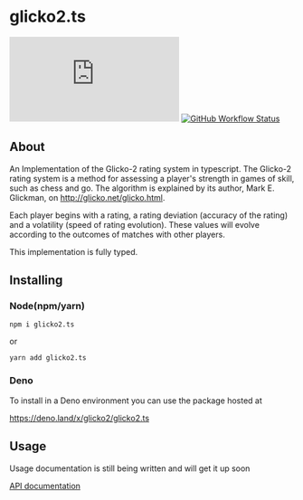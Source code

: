 # glicko2.ts

[![Codecov](https://img.shields.io/codecov/c/github/animafps/glicko2.ts?style=flat-square&token=rPThDl0sCn)](https://codecov.io/gh/animafps/glicko2.ts)
[![GitHub Workflow Status](https://img.shields.io/github/workflow/status/animafps/glicko2.ts/Continuous%20Integration?style=flat-square)](https://github.com/animafps/glicko2.ts/actions)

## About

An Implementation of the Glicko-2 rating system in typescript. The Glicko-2 rating system is a method for assessing a player's strength in games of skill, such as chess and go. The algorithm is explained by its author, Mark E. Glickman, on <http://glicko.net/glicko.html>.

Each player begins with a rating, a rating deviation (accuracy of the rating) and a volatility (speed of rating evolution). These values will evolve according to the outcomes of matches with other players.

This implementation is fully typed.

## Installing

### Node(npm/yarn)

```shell
npm i glicko2.ts
```

or

```shell
yarn add glicko2.ts
```

### Deno

To install in a Deno environment you can use the package hosted at

<https://deno.land/x/glicko2/glicko2.ts>

## Usage

Usage documentation is still being written and will get it up soon

[API documentation](https://doc.deno.land/https/deno.land/x/glicko2/glicko2.ts)
